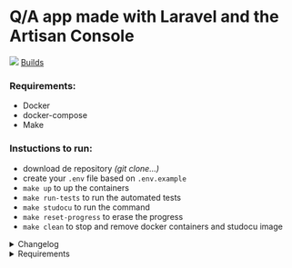 # Q/A app made with Laravel and the Artisan Console

![](https://github.com/edermariano/artisan-qa/workflows/StuDocu%20Tests/badge.svg?branch=master)
[Builds](https://github.com/edermariano/artisan-qa/actions)

### Requirements:
 - Docker
 - docker-compose
 - Make
 
### Instuctions to run:
 - download de repository _(git clone...)_
 - create your `.env` file based on `.env.example`
 - `make up` to up the containers
 - `make run-tests` to run the automated tests
 - `make studocu` to run the command
 - `make reset-progress` to erase the progress
 - `make clean` to stop and remove docker containers and studocu image

<details>
<summary>Changelog</summary>

### Changelog
> - Dependecies Updates
> - Laravel 6
> - PHPUnit 8
> - pcov (test code coverage)
> - Make
> - Docker + docker-compose
> - Postgres + sqlite (for tests) 
> - GitHub Actions each push the CI will run the pipeline:tests 
> - > source, dependecies installation, tests 
> 
</details>

<details>
<summary>Requirements</summary>
The purpose of the exercise is to see how comfortable you are with a Laravel based interactive console app. We have done a bit of work for you. If you fork this project, run `composer install`, and then run `php artisan qanda:interactive`, the command will be started. In this command, create an event loop and implement the following features:

- The initial interaction should allow you to choose between adding questions and answers and viewing previously entered answers.

### Creating Questions
- Upon choosing the option to add a question, the user will be prompted to give a question and the answer to that question.
- Upon giving a question and answer, this must be stored in the database. Use migrations to create the DB tables.

### Practising Questions
- Upon choosing to view the questions, the user will be prompted to choose from the previously given questions which one he wants to practice.
- Upon choosing to practice a question, the user must fill in the right answer for the question, which will be checked against the previously given answer.
- Upon answering a question, the user is returned to the list of all questions, and sees his progress for each question.
- Upon completing all questions, an overview of the users final progress is given.

### Extra
- Every step must have an option to go back one step.
- Use the DB, and use laravel best practices to approach it.
- Allow the user to exit the interactive console with an option at every point.

### I really want this job
- Make a new console command to be run with `php artisan qanda:reset` that removes all previous progresses.
- Write (a) unit test(s).
</details>
